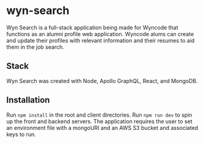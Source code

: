 # wyn-search

Wyn Search is a full-stack application being made for Wyncode that functions as an alumni profile web application. Wyncode alums can create and update their profiles with relevant information and their resumes to aid them in the job search.

## Stack
Wyn Search was created with Node, Apollo GraphQL, React, and MongoDB.

## Installation
Run `npm install` in the root and client directories. Run `npm run dev` to spin up the front and backend servers. The application requires the user to set an environment file with a mongoURI and an AWS S3 bucket and associated keys to run.
